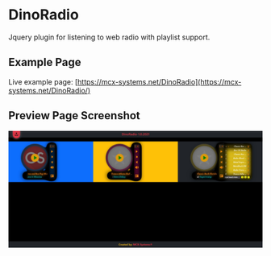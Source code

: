# DinoRadio
Jquery plugin for listening to web radio with playlist support.

## Example Page
Live example page: [https://mcx-systems.net/DinoRadio](https://mcx-systems.net/DinoRadio/)

## Preview Page Screenshot
![Screenshot](screenshot.jpeg)